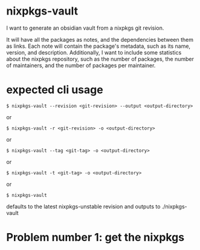 # nixpkgs-vault

I want to generate an obsidian vault from a nixpkgs git revision.

It will have all the packages as notes, and the dependencies between them as links. Each note will contain the package's metadata, such as its name, version, and description. Additionally, I want to include some statistics about the nixpkgs repository, such as the number of packages, the number of maintainers, and the number of packages per maintainer.

# expected cli usage

```
$ nixpkgs-vault --revision <git-revision> --output <output-directory>
```

or

```
$ nixpkgs-vault -r <git-revision> -o <output-directory>
```

or

```
$ nixpkgs-vault --tag <git-tag> -o <output-directory>
```

or

```
$ nixpkgs-vault -t <git-tag> -o <output-directory>
```

or

```
$ nixpkgs-vault
```
defaults to the latest nixpkgs-unstable revision and outputs to ./nixpkgs-vault


# Problem number 1: get the nixpkgs

